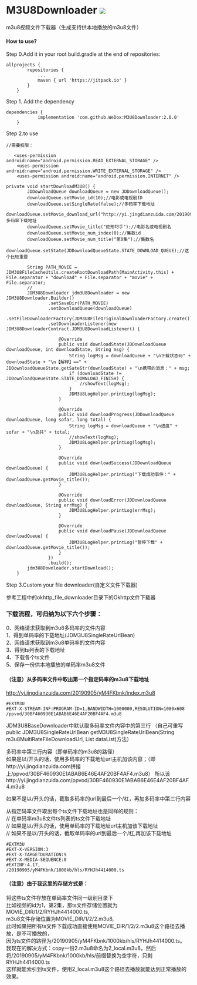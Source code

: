 # M3U8Downloader [![](https://jitpack.io/v/WeDox/M3U8Downloader.svg)](https://jitpack.io/#WeDox/M3U8Downloader)
m3u8视频文件下载器（生成支持供本地播放的m3u8文件）
#### How to use?
Step 0.Add it in your root build.gradle at the end of repositories:
~~~~~~~~~
allprojects {
		repositories {
			...
			maven { url 'https://jitpack.io' }
		}
	}
~~~~~~~~~
Step 1. Add the dependency
~~~~~~~~~
dependencies {
	        implementation 'com.github.WeDox:M3U8Downloader:2.0.0'
	}
~~~~~~~~~
Step 2.to use
~~~~~~~~~
//需要权限：

   <uses-permission android:name="android.permission.READ_EXTERNAL_STORAGE" />
    <uses-permission android:name="android.permission.WRITE_EXTERNAL_STORAGE" />
    <uses-permission android:name="android.permission.INTERNET" />
    
private void startDownloadM3U8() {
        JDDownloadQueue downloadQueue = new JDDownloadQueue();
        downloadQueue.setMovie_id(10);//电影或电视剧ID
        downloadQueue.setSingleRate(false);//多码率下载地址
        downloadQueue.setMovie_download_url("http://yi.jingdianzuida.com/20190905/yM4FKbnk/index.m3u8");//多码率下载地址
        downloadQueue.setMovie_title("蛇形叼手");//电影名或电视剧名
        downloadQueue.setMovie_num_index(0);//集数id
        downloadQueue.setMovie_num_title("第0集");//集数名
        downloadQueue.setState(JDDownloadQueueState.STATE_DOWNLOAD_QUEUE);//这个比较重要

        String PATH_MOVIE = JDM3U8FileCacheUtils.createRootDownloadPath(MainActivity.this) + File.separator + "download" + File.separator + "movie" + File.separator;
        //
        JDM3U8Downloader jdm3U8Downloader = new JDM3U8Downloader.Builder()
                .setSaveDir(PATH_MOVIE)
                .setDownloadQueue(downloadQueue)
                .setFileDownloaderFactory(JDM3U8FileOriginalDownloaderFactory.create())
                .setDownloaderListener(new JDM3U8DownloaderContract.JDM3U8DownloadListener() {

                    @Override
                    public void downloadState(JDDownloadQueue downloadQueue, int downloadState, String msg) {
                        String logMsg = downloadQueue + "\n下载状态码" + downloadState + "\n【解释】==" + JDDownloadQueueState.getSateStr(downloadState) + "\n携带的消息：" + msg;
                        if (downloadState != JDDownloadQueueState.STATE_DOWNLOAD_FINISH) {
                            //showText(logMsg);
                        }
                        JDM3U8LogHelper.printLog(logMsg);
                    }

                    @Override
                    public void downloadProgress(JDDownloadQueue downloadQueue, long sofar, long total) {
                        String logMsg = downloadQueue + "\n进度" + sofar + "\n总共" + total;
                        //showText(logMsg);
                        JDM3U8LogHelper.printLog(logMsg);
                    }

                    @Override
                    public void downloadSuccess(JDDownloadQueue downloadQueue) {
                        JDM3U8LogHelper.printLog("下载成功事件：" + downloadQueue.getMovie_title());
                    }

                    @Override
                    public void downloadError(JDDownloadQueue downloadQueue, String errMsg) {
                        JDM3U8LogHelper.printLog(errMsg);
                    }

                    @Override
                    public void downloadPause(JDDownloadQueue downloadQueue) {
                        JDM3U8LogHelper.printLog("暂停下载" + downloadQueue.getMovie_title());
                    }
                })
                .build();
        jdm3U8Downloader.startDownload();
    }
~~~~~~~~~

Step 3.Custom your file downloader(自定义文件下载器)

参考工程中的okhttp_file_downloader目录下的Okhttp文件下载器


### 下载流程，可归纳为以下六个步骤：
0、网络请求获取到m3u8多码率的文件内容<br/>
1、得到单码率的下载地址(JDM3U8SingleRateUrlBean)<br/>
2、网络请求获取到m3u8单码率的文件内容<br/>
3、得到ts列表的下载地址<br/>
4、下载各个ts文件<br/>
5、保存一份供本地播放的单码率m3u8文件<br/>


#### （注意）从多码率文件中取出第一个指定码率的m3u8下载地址
http://yi.jingdianzuida.com/20190905/yM4FKbnk/index.m3u8
~~~~~~~~
#EXTM3U
#EXT-X-STREAM-INF:PROGRAM-ID=1,BANDWIDTH=1000000,RESOLUTION=1080x608
/ppvod/30BF460930E1ABAB6E46E4AF20BF4AF4.m3u8
~~~~~~~~
JDM3U8BaseDownloader中默认取多码率文件内容中的第三行
（自己可重写public JDM3U8SingleRateUrlBean getM3U8SingleRateUrlBean(String m3u8MultiRateFileDownloadUrl, List<String> dataList)方法）

多码率中第三行内容（即单码率的m3u8的路径）<br/>
如果是以/开头的话，使用多码率的下载地址url主机加该内容；（即http://yi.jingdianzuida.com拼接上/ppvod/30BF460930E1ABAB6E46E4AF20BF4AF4.m3u8）
所以该http://yi.jingdianzuida.com/ppvod/30BF460930E1ABAB6E46E4AF20BF4AF4.m3u8<br/>

如果不是以/开头的话，截取多码率的url到最后一个/杠，再加多码率中第三行内容

从指定码率文件取出每个ts文件下载地址也是同样的规则：<br/>
// 在单码率m3u8文件ts列表的ts文件下载地址<br/>
// 如果是以/开头的话，使用单码率的下载地址url主机加该下载地址<br/>
// 如果不是以/开头的话，截取单码率的url到最后一个/杠,再加该下载地址<br/>
~~~~~
#EXTM3U
#EXT-X-VERSION:3
#EXT-X-TARGETDURATION:9
#EXT-X-MEDIA-SEQUENCE:0
#EXTINF:4.17,
/20190905/yM4FKbnk/1000kb/hls/RYHJh4414000.ts
~~~~~

#### （注意）由于我这里的存储方式是：
将这些ts文件存放在单码率文件同一级别目录下<br/>
比如视频的id为1，第2集，那ts文件存储位置就为MOVIE_DIR/1/2/RYHJh4414000.ts,<br/>
m3u8文件存储位置为MOVIE_DIR/1/2/2.m3u8,<br/>
此时如果把所有ts文件下载成功直接使用MOVIE_DIR/1/2/2.m3u8这个路径去播放，是不可播放的，<br/>
因为ts文件的路径为/20190905/yM4FKbnk/1000kb/hls/RYHJh4414000.ts。<br/>
我现在的解决方式：copy一份2.m3u8命名为2_local.m3u8，然后将/20190905/yM4FKbnk/1000kb/hls/前缀替换为空字符，只剩RYHJh4414000.ts<br/>
这样就能索引到ts文件，使用2_local.m3u8这个路径去播放就能达到正常播放的效果。<br/>

